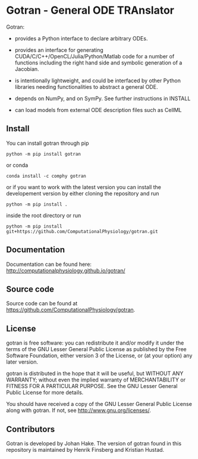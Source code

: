 # Gotran - General ODE TRAnslator

Gotran:

- provides a Python interface to declare arbitrary ODEs.

- provides an interface for generating CUDA/C/C++/OpenCL/Julia/Python/Matlab code for
  a number of functions including the right hand side and symbolic
  generation of a Jacobian.

- is intentionally lightweight, and could be interfaced by other
  Python libraries needing functionalities to abstract a general
  ODE.

- depends on NumPy, and on SymPy. See further instructions in
  INSTALL

- can load models from external ODE description files such as CellML

## Install

You can install gotran through pip

```
python -m pip install gotran
```

or conda

```
conda install -c comphy gotran
```

or if you want to work with the latest version you can install the developement version by either cloning the repository and run

```
python -m pip install .
```

inside the root directory or run

```
python -m pip install git+https://github.com/ComputationalPhysiology/gotran.git
```

## Documentation

Documentation can be found here: <http://computationalphysiology.github.io/gotran/>

## Source code

Source code can be found at <https://github.com/ComputationalPhysiology/gotran>.

## License

gotran is free software: you can redistribute it and/or modify it under the terms of the GNU Lesser General Public License as published by the Free Software Foundation, either version 3 of the License, or (at your option) any later version.

gotran is distributed in the hope that it will be useful, but WITHOUT ANY WARRANTY; without even the implied warranty of MERCHANTABILITY or FITNESS FOR A PARTICULAR PURPOSE. See the GNU Lesser General Public License for more details.

You should have received a copy of the GNU Lesser General Public License along with gotran. If not, see <http://www.gnu.org/licenses/>.

## Contributors

Gotran is developed by Johan Hake.
The version of gotran found in this repository is maintained by Henrik Finsberg and Kristian Hustad.

```

```
